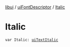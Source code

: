 [libui](../README.md) / [uiFontDescriptor](README.md) / [Italic](-italic.md)

# Italic

`var Italic: `[`uiTextItalic`](../ui-text-italic.md)
